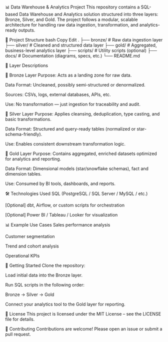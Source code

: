 📊 Data Warehouse & Analytics Project
This repository contains a SQL-based Data Warehouse and Analytics solution structured into three layers: Bronze, Silver, and Gold. The project follows a modular, scalable architecture for handling raw data ingestion, transformation, and analytics-ready outputs.

📁 Project Structure
bash
Copy
Edit
.
├── bronze/       # Raw data ingestion layer
├── silver/       # Cleaned and structured data layer
├── gold/         # Aggregated, business-level analytics layer
├── scripts/      # Utility scripts (optional)
├── docs/         # Documentation (diagrams, specs, etc.)
└── README.md

🧱 Layer Descriptions

🥉 Bronze Layer
Purpose: Acts as a landing zone for raw data.

Data Format: Uncleaned, possibly semi-structured or denormalized.

Sources: CSVs, logs, external databases, APIs, etc.

Use: No transformation — just ingestion for traceability and audit.

🥈 Silver Layer
Purpose: Applies cleansing, deduplication, type casting, and basic transformations.

Data Format: Structured and query-ready tables (normalized or star-schema-friendly).

Use: Enables consistent downstream transformation logic.

🥇 Gold Layer
Purpose: Contains aggregated, enriched datasets optimized for analytics and reporting.

Data Format: Dimensional models (star/snowflake schemas), fact and dimension tables.

Use: Consumed by BI tools, dashboards, and reports.

🛠️ Technologies Used
SQL (PostgreSQL / SQL Server / MySQL / etc.)

[Optional] dbt, Airflow, or custom scripts for orchestration

[Optional] Power BI / Tableau / Looker for visualization

📊 Example Use Cases
Sales performance analysis

Customer segmentation

Trend and cohort analysis

Operational KPIs

🚀 Getting Started
Clone the repository:

Load initial data into the Bronze layer.

Run SQL scripts in the following order:

Bronze → Silver → Gold

Connect your analytics tool to the Gold layer for reporting.

📝 License
This project is licensed under the MIT License – see the LICENSE file for details.

🤝 Contributing
Contributions are welcome! Please open an issue or submit a pull request.
